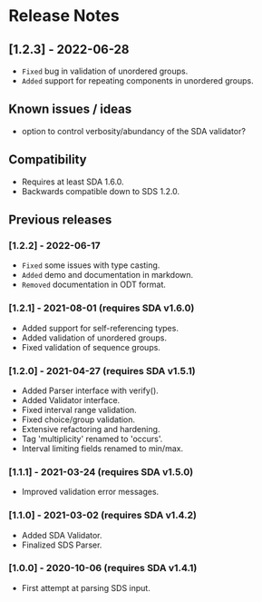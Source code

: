 # Release Notes

## [1.2.3] - 2022-06-28
- `Fixed` bug in validation of unordered groups.
- `Added` support for repeating components in unordered groups.

## Known issues / ideas

- option to control verbosity/abundancy of the SDA validator?

## Compatibility

- Requires at least SDA 1.6.0.
- Backwards compatible down to SDS 1.2.0.

## Previous releases

### [1.2.2] - 2022-06-17
- `Fixed` some issues with type casting.
- `Added` demo and documentation in markdown.
- `Removed` documentation in ODT format.

### [1.2.1] - 2021-08-01 (requires SDA v1.6.0)
- Added support for self-referencing types.
- Added validation of unordered groups.
- Fixed validation of sequence groups.

### [1.2.0] - 2021-04-27 (requires SDA v1.5.1)
- Added Parser interface with verify().
- Added Validator interface.
- Fixed interval range validation.
- Fixed choice/group validation.
- Extensive refactoring and hardening.
- Tag 'multiplicity' renamed to 'occurs'.
- Interval limiting fields renamed to min/max.

### [1.1.1] - 2021-03-24 (requires SDA v1.5.0)
- Improved validation error messages.

### [1.1.0] - 2021-03-02 (requires SDA v1.4.2)
- Added SDA Validator.
- Finalized SDS Parser.

### [1.0.0] - 2020-10-06 (requires SDA v1.4.1)
- First attempt at parsing SDS input.
